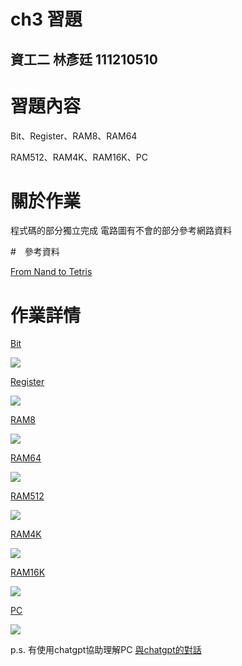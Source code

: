 # ch3 習題
資工二 林彥廷
111210510
---
# 習題內容

Bit、Register、RAM8、RAM64

RAM512、RAM4K、RAM16K、PC

# 關於作業

程式碼的部分獨立完成 電路圖有不會的部分參考網路資料

#　參考資料

<a href="https://www.nand2tetris.org/" target="_blank">From Nand to Tetris</a>

# 作業詳情

<a href="https://github.com/codewhight/_co/blob/master/03/a/Bit.hdl" target="_blank">Bit</a>

 ![](a/Bit.jpg)

 <a href="https://github.com/codewhight/_co/blob/master/03/a/Register.hdl" target="_blank">Register</a>

 ![](a/Register.jpg)

 <a href="https://github.com/codewhight/_co/blob/master/03/a/RAM8.hdl" target="_blank">RAM8</a>

 ![](a/RAM8.jpg)

 <a href="https://github.com/codewhight/_co/blob/master/03/a/RAM64.hdl" target="_blank">RAM64</a>

 ![](a/RAM64.jpg)

 <a href="https://github.com/codewhight/_co/blob/master/03/b/RAM512.hdl" target="_blank">RAM512</a>

 ![](b/RAM512.jpg)

  <a href="https://github.com/codewhight/_co/blob/master/03/b/RAM4K.hdl" target="_blank">RAM4K</a>

 ![](b/RAM4K.jpg)

  <a href="https://github.com/codewhight/_co/blob/master/03/b/RAM16K.hdl" target="_blank">RAM16K</a>

 ![](b/RAM16K.jpg)

  <a href="https://github.com/codewhight/_co/blob/master/03/a/PC.hdl" target="_blank">PC</a>

 ![](a/PC.jpg)

p.s.
有使用chatgpt協助理解PC
<a href="https://chatgpt.com/share/676c2819-5964-8012-a0dd-72ac6a2ce6c3" target="_blank">與chatgpt的對話</a>

 
